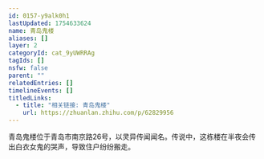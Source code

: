 ```yaml
---
id: 0157-y9alk0h1
lastUpdated: 1754633624
name: 青岛鬼楼
aliases: []
layer: 2
categoryId: cat_9yUWRRAg
tagIds: []
nsfw: false
parent: ""
relatedEntries: []
timelineEvents: []
titledLinks:
  - title: "相关链接: 青岛鬼楼"
    url: https://zhuanlan.zhihu.com/p/62829956
---
```


青岛鬼楼位于青岛市南京路26号，以灵异传闻闻名。传说中，这栋楼在半夜会传出白衣女鬼的哭声，导致住户纷纷搬走。